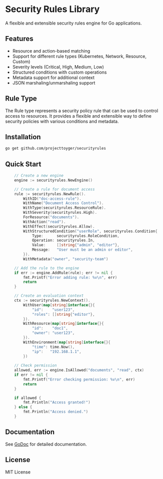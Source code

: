 # Security Rules Library

A flexible and extensible security rules engine for Go applications.

## Features
- Resource and action-based matching
- Support for different rule types (Kubernetes, Network, Resource, Custom)
- Severity levels (Critical, High, Medium, Low)
- Structured conditions with custom operations
- Metadata support for additional context
- JSON marshaling/unmarshaling support

## Rule Type
The Rule type represents a security policy rule that can be used to control access to resources. It provides a flexible and extensible way to define security policies with various conditions and metadata. 

## Installation

```bash
go get github.com/projecttoyger/securityrules
```

## Quick Start

```go
    // Create a new engine
	engine := securityrules.NewEngine()

	// Create a rule for document access
	rule := securityrules.NewRule().
		WithID("doc-access-rule").
		WithName("Document Access Control").
		WithType(securityrules.ResourceRule).
		WithSeverity(securityrules.High).
		ForResource("documents").
		WithAction("read").
		WithEffect(securityrules.Allow).
		WithStructuredCondition("userRole", securityrules.Condition{
			Type:      securityrules.RoleCondition,
			Operation: securityrules.In,
			Value:     []string{"admin", "editor"},
			Message:   "User must be an admin or editor",
		}).
		WithMetadata("owner", "security-team")

	// Add the rule to the engine
	if err := engine.AddRule(rule); err != nil {
		fmt.Printf("Error adding rule: %v\n", err)
		return
	}

	// Create an evaluation context
	ctx := securityrules.NewContext().
		WithUser(map[string]interface{}{
			"id":    "user123",
			"roles": []string{"editor"},
		}).
		WithResource(map[string]interface{}{
			"id":    "doc1",
			"owner": "user123",
		}).
		WithEnvironment(map[string]interface{}{
			"time": time.Now(),
			"ip":   "192.168.1.1",
		})
	
	// Check permission
	allowed, err := engine.IsAllowed("documents", "read", ctx)
	if err != nil {
		fmt.Printf("Error checking permission: %v\n", err)
		return
	}

	if allowed {
		fmt.Println("Access granted!")
	} else {
		fmt.Println("Access denied.")
	}
```

## Documentation
See [GoDoc](https://pkg.go.dev/github.com/projecttoyger/securityrules) for detailed documentation.

## License
MIT License
